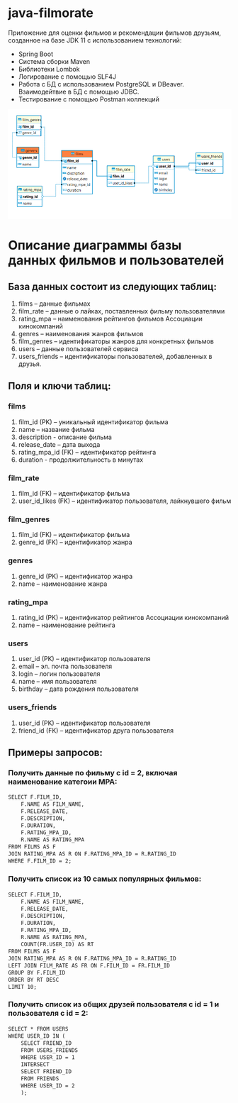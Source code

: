 # java-filmorate

Приложение для оценки фильмов и рекомендации фильмов друзьям, созданное на
базе JDK 11 с использованием технологий:

- Spring Boot
- Система сборки Maven
- Библиотеки Lombok
- Логирование с помощью SLF4J
- Работа с БД с использованием PostgreSQL и DBeaver. Взаимодейтвие в БД с помощью JDBC.
- Тестирование с помощью Postman коллекций

![diagramm.png](diagramm.png)

# Описание диаграммы базы данных фильмов и пользователей

## База данных состоит из следующих таблиц:

1) films – данные фильмах
2) film_rate – данные о лайках, поставленных фильму пользователями
3) rating_mpa – наименования рейтингов фильмов Ассоциации кинокомпаний
4) genres – наименования жанров фильмов
5) film_genres – идентификаторы жанров для конкретных фильмов
6) users – данные пользователей сервиса
7) users_friends – идентификаторы пользователей, добавленных в друзья.

## Поля и ключи таблиц:

### films

1) film_id (PK) – уникальный идентификатор фильма
2) name – название фильма
3) description - описание фильма
4) release_date – дата выхода
5) rating_mpa_id (FK) – идентификатор рейтинга
6) duration - продолжительность в минутах

### film_rate

1) film_id (FK) – идентификатор фильма
2) user_id_likes (FK) – идентификатор пользователя, лайкнувшего фильм

### film_genres

1) film_id (FK) – идентификатор фильма
2) genre_id (FK) – идентификатор жанра

### genres

1) genre_id (PK) – идентификатор жанра
2) name – наименование жанра

### rating_mpa

1) rating_id (PK) – идентификатор рейтингов Ассоциации кинокомпаний
2) name – наименование рейтинга

### users

1) user_id (PK) – идентификатор пользователя
2) email – эл. почта пользователя
3) login – логин пользователя
4) name – имя пользователя
5) birthday – дата рождения пользователя

### users_friends

1) user_id (PK) – идентификатор пользователя
2) friend_id (FK) – идентификатор друга пользователя

## Примеры запросов:

### Получить данные по фильму с id = 2, включая наименование категоии МРА:

    SELECT F.FILM_ID, 
        F.NAME AS FILM_NAME, 
        F.RELEASE_DATE, 
        F.DESCRIPTION, 
        F.DURATION, 
        F.RATING_MPA_ID, 
        R.NAME AS RATING_MPA 
    FROM FILMS AS F 
    JOIN RATING_MPA AS R ON F.RATING_MPA_ID = R.RATING_ID 
    WHERE F.FILM_ID = 2;

### Получить список из 10 самых популярных фильмов:

    SELECT F.FILM_ID, 
        F.NAME AS FILM_NAME, 
        F.RELEASE_DATE, 
        F.DESCRIPTION, 
        F.DURATION, 
        F.RATING_MPA_ID, 
        R.NAME AS RATING_MPA, 
        COUNT(FR.USER_ID) AS RT
    FROM FILMS AS F 
    JOIN RATING_MPA AS R ON F.RATING_MPA_ID = R.RATING_ID
    LEFT JOIN FILM_RATE AS FR ON F.FILM_ID = FR.FILM_ID
    GROUP BY F.FILM_ID
    ORDER BY RT DESC
    LIMIT 10;

### Получить список из общих друзей пользователя с id = 1 и пользователя с id = 2:

    SELECT * FROM USERS 
    WHERE USER_ID IN (
        SELECT FRIEND_ID 
        FROM USERS_FRIENDS 
        WHERE USER_ID = 1 
        INTERSECT 
        SELECT FRIEND_ID 
        FROM FRIENDS 
        WHERE USER_ID = 2
        );